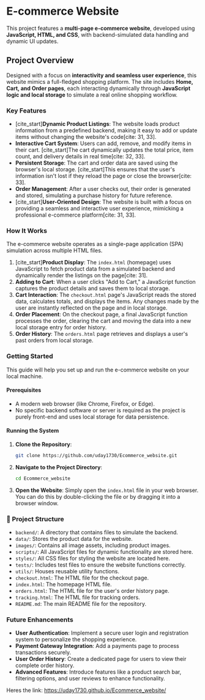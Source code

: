 
# **E-commerce Website**

This project features a **multi-page e-commerce website**, developed using **JavaScript, HTML, and CSS**, with backend-simulated data handling and dynamic UI updates.

## **Project Overview**  
Designed with a focus on **interactivity and seamless user experience**, this website mimics a full-fledged shopping platform. The site includes **Home, Cart, and Order pages**, each interacting dynamically through **JavaScript logic and local storage** to simulate a real online shopping workflow.

### Key Features

  * [cite\_start]**Dynamic Product Listings**: The website loads product information from a predefined backend, making it easy to add or update items without changing the website's code[cite: 31, 33].
  * **Interactive Cart System**: Users can add, remove, and modify items in their cart. [cite\_start]The cart dynamically updates the total price, item count, and delivery details in real time[cite: 32, 33].
  * **Persistent Storage**: The cart and order data are saved using the browser's local storage. [cite\_start]This ensures that the user's information isn't lost if they reload the page or close the browser[cite: 33].
  * **Order Management**: After a user checks out, their order is generated and stored, simulating a purchase history for future reference.
  * [cite\_start]**User-Oriented Design**: The website is built with a focus on providing a seamless and interactive user experience, mimicking a professional e-commerce platform[cite: 31, 33].

### How It Works

The e-commerce website operates as a single-page application (SPA) simulation across multiple HTML files.

1.  [cite\_start]**Product Display**: The `index.html` (homepage) uses JavaScript to fetch product data from a simulated backend and dynamically render the listings on the page[cite: 31].
2.  **Adding to Cart**: When a user clicks "Add to Cart," a JavaScript function captures the product details and saves them to local storage.
3.  **Cart Interaction**: The `checkout.html` page's JavaScript reads the stored data, calculates totals, and displays the items. Any changes made by the user are instantly reflected on the page and in local storage.
4.  **Order Placement**: On the checkout page, a final JavaScript function processes the order, clearing the cart and moving the data into a new local storage entry for order history.
5.  **Order History**: The `orders.html` page retrieves and displays a user's past orders from local storage.

### Getting Started

This guide will help you set up and run the e-commerce website on your local machine.

#### Prerequisites

  * A modern web browser (like Chrome, Firefox, or Edge).
  * No specific backend software or server is required as the project is purely front-end and uses local storage for data persistence.

#### Running the System

1.  **Clone the Repository**:
    ```bash
    git clone https://github.com/uday1730/Ecommerce_website.git
    ```
2.  **Navigate to the Project Directory**:
    ```bash
    cd Ecommerce_website
    ```
3.  **Open the Website**: Simply open the `index.html` file in your web browser. You can do this by double-clicking the file or by dragging it into a browser window.

### 📂 Project Structure

  * `backend/`: A directory that contains files to simulate the backend.
  * `data/`: Stores the product data for the website.
  * `images/`: Contains all image assets, including product images.
  * `scripts/`: All JavaScript files for dynamic functionality are stored here.
  * `styles/`: All CSS files for styling the website are located here.
  * `tests/`: Includes test files to ensure the website functions correctly.
  * `utils/`: Houses reusable utility functions.
  * `checkout.html`: The HTML file for the checkout page.
  * `index.html`: The homepage HTML file.
  * `orders.html`: The HTML file for the user's order history page.
  * `tracking.html`: The HTML file for tracking orders.
  * `README.md`: The main README file for the repository.

### Future Enhancements

  * **User Authentication**: Implement a secure user login and registration system to personalize the shopping experience.
  * **Payment Gateway Integration**: Add a payments page to process transactions securely.
  * **User Order History**: Create a dedicated page for users to view their complete order history.
  * **Advanced Features**: Introduce features like a product search bar, filtering options, and user reviews to enhance functionality.

Heres the link: https://uday1730.github.io/Ecommerce_website/
